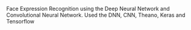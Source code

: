 Face Expression Recognition using the Deep Neural Network and Convolutional Neural Network.
Used the DNN, CNN, Theano, Keras and Tensorflow
